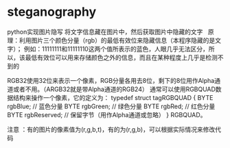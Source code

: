 # steganography
python实现图片隐写
将文字信息藏在图片中，然后获取图片中隐藏的文字
 
原理：利用图片三个颜色分量（rgb）的最低有效位来隐藏信息（本程序隐藏的是文字）；
例如：11111111和11111110这两个值所表示的蓝色，人眼几乎无法区分，所以，该最低有效位可以用来存储颜色之外的信息，而且在某种程度上几乎是检测不到的


RGB32使用32位来表示一个像素，RGB分量各用去8位，剩下的8位用作Alpha通道或者不用。（ARGB32就是带Alpha通道的RGB24）
通常可以使用RGBQUAD数据结构来操作一个像素，它的定义为：
typedef struct tagRGBQUAD {
BYTE rgbBlue; // 蓝色分量
BYTE rgbGreen; // 绿色分量
BYTE rgbRed; // 红色分量
BYTE rgbReserved; // 保留字节（用作Alpha通道或忽略）
} RGBQUAD。

注意 ：有的图片的像素值为(r,g,b,t)，有的为(r,g,b)，可以根据实际情况来修改代码

